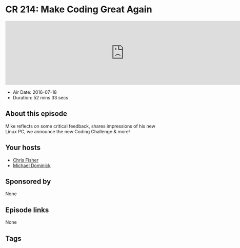 # CR 214: Make Coding Great Again

<iframe src="https://player.fireside.fm/v2/MLf2ZzhC+hQTRJeok?theme=dark" width="740" height="200" frameborder="0" scrolling="no"></iframe>

* Air Date: 2016-07-18
* Duration: 52 mins 33 secs

## About this episode

Mike reflects on some critical feedback, shares impressions of his new Linux PC, we announce the new Coding Challenge & more!

## Your hosts
* [Chris Fisher](https://coder.show/hosts/chrislas)
* [Michael Dominick](https://coder.show/hosts/michael)

## Sponsored by

None



## Episode links

None



## Tags


